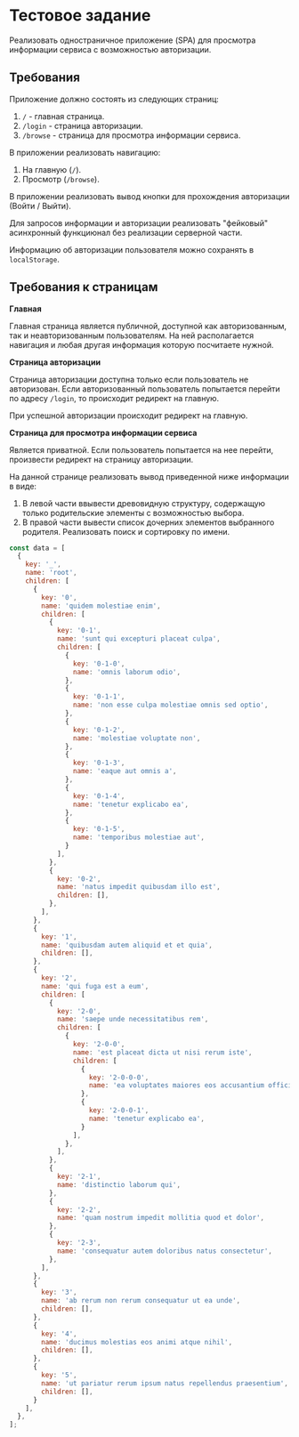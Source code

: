 # Тестовое задание

Реализовать одностраничное приложение (SPA) для просмотра информации сервиса с возможностью авторизации.

## Требования

Приложение должно состоять из следующих страниц:

1. `/` - главная страница.
2. `/login` - страница авторизации.
3. `/browse` - страница для просмотра информации сервиса.

В приложении реализовать навигацию:

1. На главную (`/`).
2. Просмотр (`/browse`).

В приложении реализовать вывод кнопки для прохождения авторизации (Войти / Выйти).

Для запросов информации и авторизации реализовать "фейковый" асинхронный функциюнал без реализации серверной части.

Информацию об авторизации пользователя можно сохранять в ``localStorage``.

## Требования к страницам

**Главная**

Главная страница является публичной, доступной как авторизованным, так и неавторизованным пользователям. На ней располагается навигация и любая другая информация которую посчитаете нужной.

**Страница авторизации**

Страница авторизации доступна только если пользователь не авторизован. Если авторизованный пользователь попытается перейти по адресу `/login`, то происходит редирект на главную.

При успешной авторизации происходит редирект на главную.

**Страница для просмотра информации сервиса**

Является приватной. Если пользователь попытается на нее перейти, произвести редирект на страницу авторизации.

На данной странице реализовать вывод приведенной ниже информации в виде:

1. В левой части ввывести древовидную структуру, содержащую только родительские элементы с возможностью выбора.
2. В правой части вывести список дочерних элементов выбранного родителя. Реализовать поиск и сортировку по имени.

```js
const data = [
  {
    key: '_',
    name: 'root',
    children: [
      {
        key: '0',
        name: 'quidem molestiae enim',
        children: [
          {
            key: '0-1',
            name: 'sunt qui excepturi placeat culpa',
            children: [
              {
                key: '0-1-0',
                name: 'omnis laborum odio',
              },
              {
                key: '0-1-1',
                name: 'non esse culpa molestiae omnis sed optio',
              },
              {
                key: '0-1-2',
                name: 'molestiae voluptate non',
              },
              {
                key: '0-1-3',
                name: 'eaque aut omnis a',
              },
              {
                key: '0-1-4',
                name: 'tenetur explicabo ea',
              },
              {
                key: '0-1-5',
                name: 'temporibus molestiae aut',
              }
            ],
          },
          {
            key: '0-2',
            name: 'natus impedit quibusdam illo est',
            children: [],
          },
        ],
      },
      {
        key: '1',
        name: 'quibusdam autem aliquid et et quia',
        children: [],
      },
      {
        key: '2',
        name: 'qui fuga est a eum',
        children: [
          {
            key: '2-0',
            name: 'saepe unde necessitatibus rem',
            children: [
              {
                key: '2-0-0',
                name: 'est placeat dicta ut nisi rerum iste',
                children: [
                  {
                    key: '2-0-0-0',
                    name: 'ea voluptates maiores eos accusantium officiis tempore mollitia consequatur',
                  },
                  {
                    key: '2-0-0-1',
                    name: 'tenetur explicabo ea',
                  }
                ],
              },
            ],
          },
          {
            key: '2-1',
            name: 'distinctio laborum qui',
          },
          {
            key: '2-2',
            name: 'quam nostrum impedit mollitia quod et dolor',
          },
          {
            key: '2-3',
            name: 'consequatur autem doloribus natus consectetur',
          },
        ],
      },
      {
        key: '3',
        name: 'ab rerum non rerum consequatur ut ea unde',
        children: [],
      },
      {
        key: '4',
        name: 'ducimus molestias eos animi atque nihil',
        children: [],
      },
      {
        key: '5',
        name: 'ut pariatur rerum ipsum natus repellendus praesentium',
        children: [],
      }
    ],
  },
];
```
